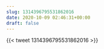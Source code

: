 ```yaml
---
slug: 1314396795531862016
date: 2020-10-09 02:46:31+00:00
draft: false
---
```


{{< tweet 1314396795531862016 >}}
